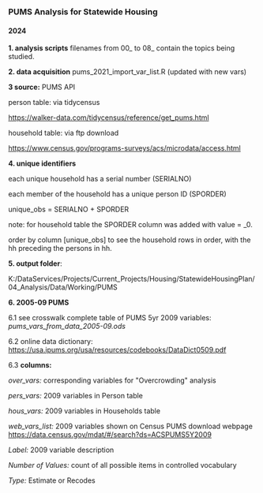 ### PUMS Analysis for Statewide Housing

#### 2024


__1. analysis scripts__  filenames from 00_ to 08_ contain the topics being studied.

__2. data acquisition__ pums_2021_import_var_list.R  (updated with new vars)

__3 source:__ PUMS API 

person table: via tidycensus

https://walker-data.com/tidycensus/reference/get_pums.html

household table: via ftp download 

https://www.census.gov/programs-surveys/acs/microdata/access.html


__4. unique identifiers__ 

each unique household has a serial number (SERIALNO)

each member of the household has a unique person ID (SPORDER)

unique_obs = SERIALNO + SPORDER 

note: for household table the SPORDER column was added with value = _0.

order by column [unique_obs] to see the household rows in order, with the hh preceding the persons in hh.


__5. output folder__: 

K:/DataServices/Projects/Current_Projects/Housing/StatewideHousingPlan/04_Analysis/Data/Working/PUMS


__6. 2005-09 PUMS__

6.1 see crosswalk complete table of PUMS 5yr 2009 variables: *pums_vars_from_data_2005-09.ods*

6.2 online data dictionary: https://usa.ipums.org/usa/resources/codebooks/DataDict0509.pdf

6.3 __columns:__

*over_vars:*  corresponding variables for "Overcrowding" analysis

*pers_vars:*  2009 variables in Person table

*hous_vars:*  2009 variables in Households table

*web_vars_list:*  2009 variables shown on Census PUMS download webpage 
https://data.census.gov/mdat/#/search?ds=ACSPUMS5Y2009

*Label:* 2009 variable description

*Number of Values:*  count of all possible items in controlled vocabulary

*Type:* Estimate or Recodes

